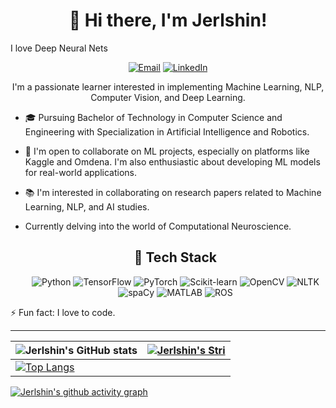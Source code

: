 <h1 align="center">👋 Hi there, I'm Jerlshin!</h1> <p>I love Deep Neural Nets</p>
<p align="center">
  <a href="mailto:jerlshin.official008@gmail.com"><img src="https://img.shields.io/badge/Email-jerlshin.official008%40gmail.com-blue?style=flat-square&logo=gmail" alt="Email"></a>
  <a href="https://www.linkedin.com/in/jerlshin-j-g-743753281/" target="_blank"><img src="https://img.shields.io/badge/LinkedIn-Jerlshin-blue?style=flat-square&logo=linkedin" alt="LinkedIn"></a>
</p>
<p align="center">I'm a passionate learner interested in implementing Machine Learning, NLP, Computer Vision, and Deep Learning.</p>

- 🎓 Pursuing Bachelor of Technology in Computer Science and Engineering with Specialization in Artificial Intelligence and Robotics.

- 🤝 I'm open to collaborate on ML projects, especially on platforms like Kaggle and Omdena. I'm also enthusiastic about developing ML models for real-world applications.

- 📚 I'm interested in collaborating on research papers related to Machine Learning, NLP, and AI studies.

- Currently delving into the world of Computational Neuroscience.

  
  <div align="center">
  <h2>🔭 Tech Stack</h2>
  <p>
    <img src="https://img.shields.io/badge/-Python-3776AB?style=for-the-badge&logo=python&logoColor=white" alt="Python">
    <img src="https://img.shields.io/badge/-TensorFlow-FF6F00?style=for-the-badge&logo=tensorflow&logoColor=white" alt="TensorFlow">
    <img src="https://img.shields.io/badge/-PyTorch-EE4C2C?style=for-the-badge&logo=pytorch&logoColor=white" alt="PyTorch">
    <img src="https://img.shields.io/badge/-Scikit--learn-F7931E?style=for-the-badge&logo=scikit-learn&logoColor=white" alt="Scikit-learn">
    <img src="https://img.shields.io/badge/-OpenCV-5C3EE8?style=for-the-badge&logo=opencv&logoColor=white" alt="OpenCV">
    <img src="https://img.shields.io/badge/-NLTK-4BA858?style=for-the-badge" alt="NLTK">
    <img src="https://img.shields.io/badge/-spaCy-09a3d5?style=for-the-badge" alt="spaCy">
    <img src="https://img.shields.io/badge/-MATLAB-0076A8?style=for-the-badge" alt="MATLAB">
    <img src="https://img.shields.io/badge/-ROS-22314E?style=for-the-badge" alt="ROS">
  </p>
</div>



⚡ Fun fact: I love to code.

---
| ![Jerlshin's GitHub stats](https://github-readme-stats.vercel.app/api?username=Jerlshin&show_icons=true&theme=radical) | [![Jerlshin's Stri](https://streak-stats.demolab.com?user=Jerlshin&theme=dark&border_radius=7&mode=weekly)](https://git.io/streak-stats) |
| ------------------------------------------------------------ | ------------------------------------------------------------ |
| [![Top Langs](https://github-readme-stats.vercel.app/api/top-langs/?username=Jerlshin&layout=compact&&show_icons=true&theme=radical)](https://github.com/Jerlshin/github-readme-stats) |                                                              |



[![Jerlshin's github activity graph](https://github-readme-activity-graph.cyclic.app/graph?username=Jerlshin&bg_color=121212&color=d01bc4&line=9e4c98&point=dd13a7&area=true&hide_border=true)](https://github.com/Jerlshin/github-readme-activity-graph)



<!---
Jerlshin/Jerlshin is a ✨ special ✨ repository because its `README.md` (this file) appears on your GitHub profile.
You can click the Preview link to take a look at your changes.
--->

